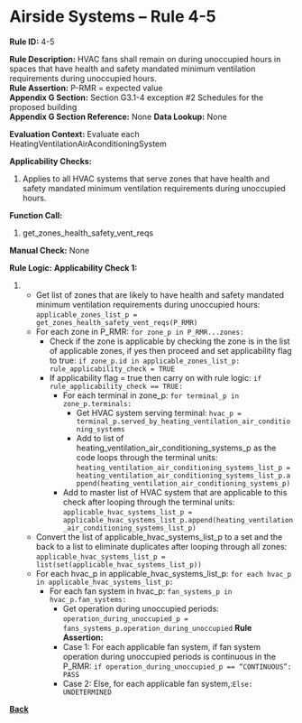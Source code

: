 # Airside Systems – Rule 4-5

**Rule ID:** 4-5
 
**Rule Description:** HVAC fans shall remain on during unoccupied hours in spaces that have health and safety mandated minimum ventilation requirements during unoccupied hours.  
**Rule Assertion:** P-RMR = expected value                                           
**Appendix G Section:** Section G3.1-4 exception #2 Schedules for the proposed building  
**Appendix G Section Reference:** None
**Data Lookup:** None 

**Evaluation Context:** Evaluate each HeatingVentilationAirAconditioningSystem  

**Applicability Checks:** 

1. Applies to all HVAC systems that serve zones that have health and safety mandated minimum ventilation requirements during unoccupied hours. 
 
**Function Call:** 

1. get_zones_health_safety_vent_reqs

**Manual Check:** None  
  
**Rule Logic:**
**Applicability Check 1:** 
1. - Get list of zones that are likely to have health and safety mandated minimum ventilation requirements during unoccupied hours: `applicable_zones_list_p = get_zones_health_safety_vent_reqs(P_RMR)`
    - For each zone in P_RMR: `for zone_p in P_RMR...zones:`
        - Check if the zone is applicable by checking the zone is in the list of applicable zones, if yes then proceed and set applicability flag to true: `if zone_p.id in applicable_zones_list_p: rule_applicability_check = TRUE`
        - If applicability flag = true then carry on with rule logic: `if rule_applicability_check == TRUE:`
            - For each terminal in zone_p: `for terminal_p in zone_p.terminals:`
                - Get HVAC system serving terminal: `hvac_p = terminal_p.served_by_heating_ventilation_air_conditioning_systems`
                - Add to list of heating_ventilation_air_conditioning_systems_p as the code loops through the terminal units: `heating_ventilation_air_conditioning_systems_list_p = heating_ventilation_air_conditioning_systems_list_p.append(heating_ventilation_air_conditioning_systems_p)`                    
            - Add to master list of HVAC system that are applicable to this check after looping through the terminal units: `applicable_hvac_systems_list_p = applicable_hvac_systems_list_p.append(heating_ventilation_air_conditioning_systems_list_p)`         
    - Convert the list of applicable_hvac_systems_list_p to a set and the back to a list to eliminate duplicates after looping through all zones: 
        `applicable_hvac_systems_list_p = list(set(applicable_hvac_systems_list_p))`                             
    - For each hvac_p in applicable_hvac_systems_list_p: `for each hvac_p in applicable_hvac_systems_list_p:`                         
        - For each fan system in hvac_p: `fan_systems_p in hvac_p.fan_systems:`
            - Get operation during unoccupied periods: `operation_during_unoccupied_p = fans_systems_p.operation_during_unoccupied`
            **Rule Assertion:**
            - Case 1: For each applicable fan system, if fan system operation during unoccupied periods is continuous in the P_RMR: `if operation_during_unoccupied_p == “CONTINUOUS”: PASS`
            - Case 2: Else, for each applicable fan system,:`Else: UNDETERMINED`


**[Back](../_toc.md)**